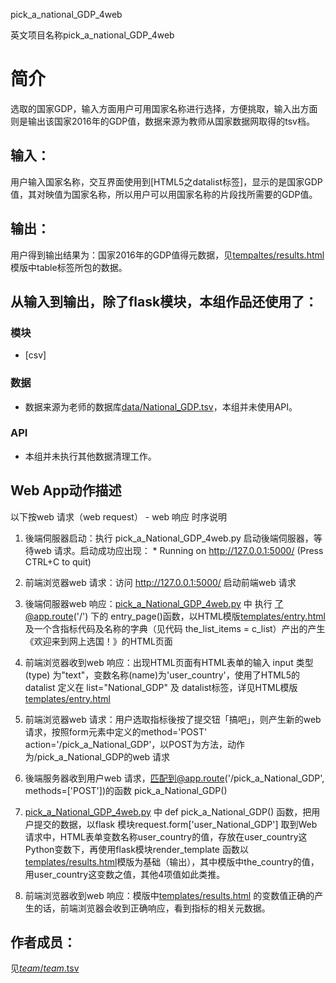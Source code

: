 pick_a_national_GDP_4web

英文项目名称pick_a_national_GDP_4web
		
# 简介 
选取的国家GDP，输入方面用户可用国家名称进行选择，方便挑取，输入出方面则是输出该国家2016年的GDP值，数据来源为教师从国家数据网取得的tsv档。


		
## 输入：

用户输入国家名称，交互界面使用到[HTML5之datalist标签]，显示的是国家GDP值，其对映值为国家名称，所以用户可以用国家名称的片段找所需要的GDP值。

## 输出：

用户得到输出结果为：国家2016年的GDP值得元数据，见[tempaltes/results.html](tempaltes/results.html)模版中table标签所包的数据。

## 从输入到输出，除了flask模块，本组作品还使用了：
### 模块
* [csv]

### 数据
* 数据来源为老师的数据库[data/National_GDP.tsv](data/National_GDP.tsv)，本组并未使用API。

### API
* 本组并未执行其他数据清理工作。

	
## Web App动作描述

以下按web 请求（web request） - web 响应 时序说明

1. 後端伺服器启动：执行 pick_a_National_GDP_4web.py 启动後端伺服器，等待web 请求。启动成功应出现：  * Running on http://127.0.0.1:5000/ (Press CTRL+C to quit)

2. 前端浏览器web 请求：访问 http://127.0.0.1:5000/ 启动前端web 请求

3. 後端伺服器web 响应：[pick_a_National_GDP_4web.py](pick_a_National_GDP_4web.py) 中 执行 了@app.route('/') 下的 entry_page()函数，以HTML模版[templates/entry.html](templates/entry.html)及一个含指标代码及名称的字典（见代码 the_list_items = c_list）产出的产生《欢迎来到网上选国！》的HTML页面

4. 前端浏览器收到web 响应：出现HTML页面有HTML表单的输入 input 类型(type) 为"text"，变数名称(name)为'user_country'，使用了HTML5的datalist 定义在 list="National_GDP" 及 datalist标签，详见HTML模版[templates/entry.html](templates/entry.html)

5. 前端浏览器web 请求：用户选取指标後按了提交钮「搞吧」，则产生新的web 请求，按照form元素中定义的method='POST' action='/pick_a_National_GDP'，以POST为方法，动作为/pick_a_National_GDP的web 请求

6. 後端服务器收到用户web 请求，匹配到@app.route('/pick_a_National_GDP', methods=['POST'])的函数 pick_a_National_GDP() 

7. [pick_a_National_GDP_4web.py](pick_a_National_GDP_4web.py) 中 def pick_a_National_GDP() 函数，把用户提交的数据，以flask 模块request.form['user_National_GDP']	取到Web 请求中，HTML表单变数名称user_country的值，存放在user_country这Python变数下，再使用flask模块render_template 函数以[templates/results.html](templates/results.html)模版为基础（输出），其中模版中the_country的值，用user_country这变数之值，其他4项值如此类推。

8. 前端浏览器收到web 响应：模版中[templates/results.html](templates/results.html) 的变数值正确的产生的话，前端浏览器会收到正确响应，看到指标的相关元数据。



## 作者成员：
见[_team_/_team_.tsv](_team_/_team_.tsv)